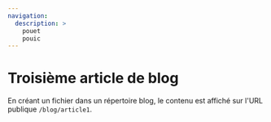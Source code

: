 ```yaml
---
navigation:
  description: >
    pouet
    pouic
---
```


# Troisième article de blog

En créant un fichier dans un répertoire blog,
le contenu est affiché sur l'URL publique `/blog/article1`.
